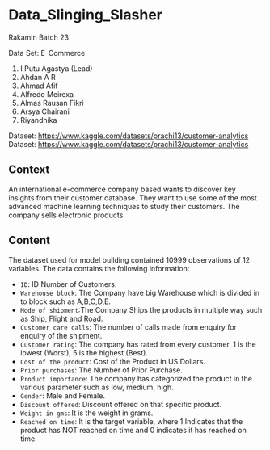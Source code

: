 # Data_Slinging_Slasher

Rakamin Batch 23

Data Set: E-Commerce

1. I Putu Agastya (Lead)
2. Ahdan A R
3. Ahmad Afif
4. Alfredo Meirexa
5. Almas Rausan Fikri
6. Arsya Chairani
7. Riyandhika


Dataset:
https://www.kaggle.com/datasets/prachi13/customer-analytics
Dataset: https://www.kaggle.com/datasets/prachi13/customer-analytics

## Context
An international e-commerce company based wants to discover key insights from their customer database. They want to use some of the most advanced machine learning techniques to study their customers. The company sells electronic products.

## Content
The dataset used for model building contained 10999 observations of 12 variables.
The data contains the following information:

* ```ID```: ID Number of Customers.
* ```Warehouse block```: The Company have big Warehouse which is divided in to block such as A,B,C,D,E.
* ```Mode of shipment```:The Company Ships the products in multiple way such as Ship, Flight and Road.
* ```Customer care calls```: The number of calls made from enquiry for enquiry of the shipment.
* ```Customer rating```: The company has rated from every customer. 1 is the lowest (Worst), 5 is the highest (Best).
* ```Cost of the product```: Cost of the Product in US Dollars.
* ```Prior purchases```: The Number of Prior Purchase.
* ```Product importance```: The company has categorized the product in the various parameter such as low, medium, high.
* ```Gender```: Male and Female.
* ```Discount offered```: Discount offered on that specific product.
* ```Weight in gms```: It is the weight in grams.
* ```Reached on time```: It is the target variable, where 1 Indicates that the product has NOT reached on time and 0 indicates it has reached on time.
